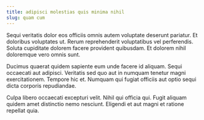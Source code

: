 ```yaml
---
title: adipisci molestias quis minima nihil
slug: quam cum
---
```


Sequi veritatis dolor eos officiis omnis autem voluptate deserunt pariatur. Et doloribus voluptates ut. Rerum reprehenderit voluptatibus vel perferendis. Soluta cupiditate dolorem facere provident quibusdam. Et dolorem nihil doloremque vero omnis sunt.

Ducimus quaerat quidem sapiente eum unde facere id aliquam. Sequi occaecati aut adipisci. Veritatis sed quo aut in numquam tenetur magni exercitationem. Tempore hic et. Numquam qui fugiat officiis aut optio sequi dicta corporis repudiandae.

Culpa libero occaecati excepturi velit. Nihil qui officia qui. Fugit aliquam quidem amet distinctio nemo nesciunt. Eligendi et aut magni et ratione repellat quia.
